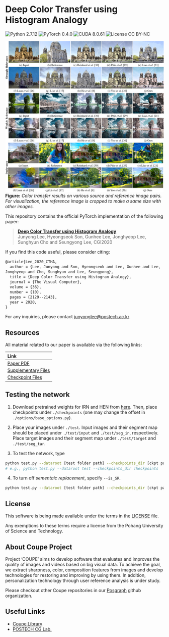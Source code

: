 # Deep Color Transfer using Histogram Analogy
![Python 2.7.12](https://img.shields.io/badge/python-2.7.12-green.svg?style=plastic)
![PyTorch 0.4.0](https://img.shields.io/badge/PyTorch-0.4.0-green.svg?style=plastic)
![CUDA 8.0.61](https://img.shields.io/badge/CUDA-8.0.61-green.svg?style=plastic)
![License CC BY-NC](https://img.shields.io/badge/license-GNU_AGPv3-green.svg?style=plastic)

![Teaser image](./assets/figure.jpg)
**Figure:** *Color transfer results on various source and reference image pairs. For visualization, the reference image is cropped to make a same size with other images.*

This repository contains the official PyTorch implementation of the following paper:

> **[Deep Color Transfer using Histogram Analogy](http://cg.postech.ac.kr/papers/2020_CGI_JY.pdf)**<br>
> Junyong Lee, Hyeongseok Son, Gunhee Lee, Jonghyeop Lee, Sunghyun Cho and Seungyong Lee, CGI2020

If you find this code useful, please consider citing:
```
@article{Lee_2020_CTHA,
  author = {Lee, Junyong and Son, Hyeongseok and Lee, Gunhee and Lee, Jonghyeop and Cho, Sunghyun and Lee, Seungyong},
  title = {Deep Color Transfer using Histogram Analogy},
  journal = {The Visual Computer},
  volume = {36},
  number = {10},
  pages = {2129--2143},
  year = 2020,
}
```


For any inquiries, please contact [junyonglee@postech.ac.kr](mailto:junyonglee@postech.ac.kr)

## Resources

All material related to our paper is available via the following links:

| Link |
| :-------------- |
| [Paper PDF](https://drive.google.com/file/d/1mRVo3JefkgRd2VdJvG5M-8xWtvl60ZWg/view?usp=sharing) |
| [Supplementary Files](https://drive.google.com/file/d/1sQTGHEcko2HxoIvneyrot3bUabPrN5l1/view?usp=sharing) |
| [Checkpoint Files](https://drive.google.com/file/d/1Xl8cXmhlD1DjaYNcroRLMjYR3C9QplNs/view?usp=sharing) |


## Testing the network
1. Download pretrained weights for IRN and HEN from [here](https://drive.google.com/file/d/1Xl8cXmhlD1DjaYNcroRLMjYR3C9QplNs/view?usp=sharing).
Then, place checkpoints under `./checkpoints` (one may change the offset in `./options/base_options.py`).

2. Place your images under `./test`. Input images and their segment map should be placed under `./test/input` and `./test/seg_in`, respectively. Place target images and their segment map under `./test/target` and `./test/seg_tar`. 

3. To test the network, type
```bash
python test.py --dataroot [test folder path] --checkpoints_dir [ckpt path]
# e.g., python test.py --dataroot test --checkpoints_dir checkpoints
```
4. To turn off *sementaic replacement*, specify `--is_SR`.
```bash
python test.py --dataroot [test folder path] --checkpoints_dir [ckpt path] --is_SR
```


## License ##
This software is being made available under the terms in the [LICENSE](LICENSE) file.

Any exemptions to these terms require a license from the Pohang University of Science and Technology.

## About Coupe Project ##
Project ‘COUPE’ aims to develop software that evaluates and improves the quality of images and videos based on big visual data. To achieve the goal, we extract sharpness, color, composition features from images and develop technologies for restoring and improving by using them. In addition, personalization technology through user reference analysis is under study.  
    
Please checkout other Coupe repositories in our [Posgraph](https://github.com/posgraph) github organization.

## Useful Links ##
* [Coupe Library](http://coupe.postech.ac.kr/)
* [POSTECH CG Lab.](http://cg.postech.ac.kr/)
